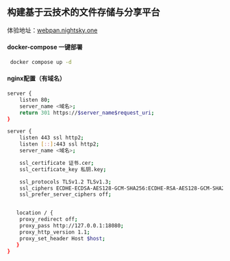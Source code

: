## 构建基于云技术的文件存储与分享平台

体验地址：[webpan.nightsky.one](webpan.nightsky.one)

#### docker-compose 一键部署
```bash
 docker compose up -d
 ```

#### nginx配置（有域名）
```bash
server {
    listen 80;
    server_name <域名>;
    return 301 https://$server_name$request_uri;
}

server {
    listen 443 ssl http2;
    listen [::]:443 ssl http2;
    server_name <域名>;

    ssl_certificate 证书.cer;
    ssl_certificate_key 私钥.key;

    ssl_protocols TLSv1.2 TLSv1.3;
    ssl_ciphers ECDHE-ECDSA-AES128-GCM-SHA256:ECDHE-RSA-AES128-GCM-SHA256:ECDHE-ECDSA-AES256-GCM-SHA384:ECDHE-RSA-AES256-GCM-SHA384:ECDHE-ECDSA-CHACHA20-POLY1305:ECDHE-RSA-CHACHA20-POLY1305:DHE-RSA-AES128-GCM-SHA256:DHE-RSA-AES256-GCM-SHA384;
    ssl_prefer_server_ciphers off;


   location / {
    proxy_redirect off;
    proxy_pass http://127.0.0.1:18080;
    proxy_http_version 1.1;
    proxy_set_header Host $host;
   }
}

```
